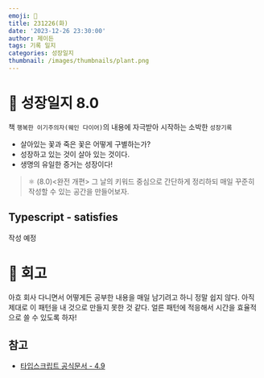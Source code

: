 ```yaml
---
emoji: 🌱
title: 231226(화)
date: '2023-12-26 23:30:00'
author: 제이든
tags: 기록 일지
categories: 성장일지
thumbnail: /images/thumbnails/plant.png
---
```


# 🌱 성장일지 8.0

책 `행복한 이기주의자(웨인 다이어)`의 내용에 자극받아 시작하는 소박한 `성장기록`

- 살아있는 꽃과 죽은 꽃은 어떻게 구별하는가?
- 성장하고 있는 것이 살아 있는 것이다.
- 생명의 유일한 증거는 성장이다!

> ⚛ (8.0)<완전 개편> 그 날의 키워드 중심으로 간단하게 정리하되 매일 꾸준히 작성할 수 있는 공간을 만들어보자.

## Typescript - satisfies

작성 예정

# 📝 회고

아흐 회사 다니면서 어떻게든 공부한 내용을 매일 남기려고 하니 정말 쉽지 않다. 아직 제대로 이 패턴을 내 것으로 만들지 못한 것 같다. 얼른 패턴에 적응해서 시간을 효율적으로 쓸 수 있도록 하자!

## 참고

- [타입스크립트 공식문서 - 4.9](https://www.typescriptlang.org/docs/handbook/release-notes/typescript-4-9.html)
